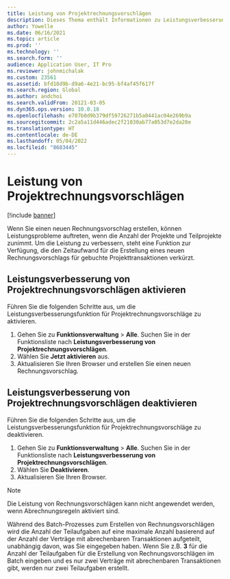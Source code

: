 ```yaml
---
title: Leistung von Projektrechnungsvorschlägen
description: Dieses Thema enthält Informationen zu Leistungsverbesserungen bei Projektrechnungsvorschlägen.
author: Yowelle
ms.date: 06/16/2021
ms.topic: article
ms.prod: ''
ms.technology: ''
ms.search.form: ''
audience: Application User, IT Pro
ms.reviewer: johnmichalak
ms.custom: 23561
ms.assetid: bfd18d9b-d9a6-4e21-bc95-bf4af45f617f
ms.search.region: Global
ms.author: andchoi
ms.search.validFrom: 20121-03-05
ms.dyn365.ops.version: 10.0.18
ms.openlocfilehash: e707b0d9b379df59726271b5a0441ac04e269b9a
ms.sourcegitcommit: 2c2a5a11d446adec2f21030ab77a053d7e2da28e
ms.translationtype: HT
ms.contentlocale: de-DE
ms.lasthandoff: 05/04/2022
ms.locfileid: "8683445"
---
```

# <a name="project-invoice-proposal-performance"></a>Leistung von Projektrechnungsvorschlägen

[!include [banner](../includes/banner.md)]

Wenn Sie einen neuen Rechnungsvorschlag erstellen, können Leistungsprobleme auftreten, wenn die Anzahl der Projekte und Teilprojekte zunimmt. Um die Leistung zu verbessern, steht eine Funktion zur Verfügung, die den Zeitaufwand für die Erstellung eines neuen Rechnungsvorschlags für gebuchte Projekttransaktionen verkürzt.

## <a name="enable-project-invoice-proposal-performance-enhancement"></a>Leistungsverbesserung von Projektrechnungsvorschlägen aktivieren
Führen Sie die folgenden Schritte aus, um die Leistungsverbesserungsfunktion für Projektrechnungsvorschläge zu aktivieren.

1.  Gehen Sie zu **Funktionsverwaltung** > **Alle**. Suchen Sie in der Funktionsliste nach **Leistungsverbesserung von Projektrechnungsvorschlägen**.
2.  Wählen Sie **Jetzt aktivieren** aus.
3.  Aktualisieren Sie Ihren Browser und erstellen Sie einen neuen Rechnungsvorschlag.

## <a name="turn-off-project-invoice-proposal-performance-enhancement"></a>Leistungsverbesserung von Projektrechnungsvorschlägen deaktivieren
Führen Sie die folgenden Schritte aus, um die Leistungsverbesserungsfunktion für Projektrechnungsvorschläge zu deaktivieren.

1.  Gehen Sie zu **Funktionsverwaltung** > **Alle**. Suchen Sie in der Funktionsliste nach **Leistungsverbesserung von Projektrechnungsvorschlägen**.
2.  Wählen Sie **Deaktivieren**.
3.  Aktualisieren Sie Ihren Browser.

> [!NOTE]
> Die Leistung von Rechnungsvorschlägen kann nicht angewendet werden, wenn Abrechnungsregeln aktiviert sind.
> 
> Während des Batch-Prozesses zum Erstellen von Rechnungsvorschlägen wird die Anzahl der Teilaufgaben auf eine maximale Anzahl basierend auf der Anzahl der Verträge mit abrechenbaren Transaktionen aufgeteilt, unabhängig davon, was Sie eingegeben haben. Wenn Sie z.B. **3** für die Anzahl der Teilaufgaben für die Erstellung von Rechnungsvorschlägen im Batch eingeben und es nur zwei Verträge mit abrechenbaren Transaktionen gibt, werden nur zwei Teilaufgaben erstellt.
